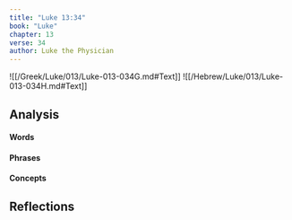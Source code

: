 ```yaml
---
title: "Luke 13:34"
book: "Luke"
chapter: 13
verse: 34
author: Luke the Physician
---
```

![[/Greek/Luke/013/Luke-013-034G.md#Text]]
![[/Hebrew/Luke/013/Luke-013-034H.md#Text]]

## Analysis

#### Words

#### Phrases

#### Concepts

## Reflections
